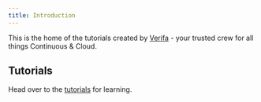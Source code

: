 ```yaml
---
title: Introduction
---
```


This is the home of the tutorials created by [Verifa](https://verifa.io) - your trusted crew for all things Continuous & Cloud.

## Tutorials

Head over to the [tutorials](tutorials/index.md) for learning.
